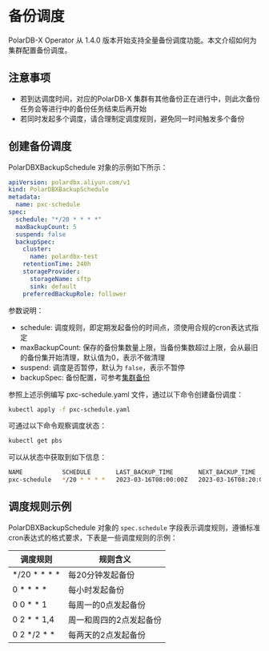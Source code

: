 备份调度
==========
PolarDB-X Operator 从 1.4.0 版本开始支持全量备份调度功能。本文介绍如何为集群配置备份调度。

## 注意事项

- 若到达调度时间，对应的PolarDB-X 集群有其他备份正在进行中，则此次备份任务会等进行中的备份任务结束后再开始
- 若同时发起多个调度，请合理制定调度规则，避免同一时间触发多个备份

## 创建备份调度

PolarDBXBackupSchedule 对象的示例如下所示：

```yaml
apiVersion: polardbx.aliyun.com/v1
kind: PolarDBXBackupSchedule
metadata:
  name: pxc-schedule
spec:
  schedule: "*/20 * * * *"
  maxBackupCount: 5
  suspend: false
  backupSpec:
    cluster:
      name: polardbx-test
    retentionTime: 240h
    storageProvider:
      storageName: sftp
      sink: default
    preferredBackupRole: follower
```

参数说明：
* schedule: 调度规则，即定期发起备份的时间点，须使用合规的cron表达式指定
* maxBackupCount: 保存的备份集数量上限，当备份集数超过上限，会从最旧的备份集开始清理，默认值为0，表示不做清理
* suspend: 调度是否暂停，默认为 `false`，表示不暂停
* backupSpec: 备份配置，可参考[集群备份](./2-cluster-backup.md)

参照上述示例编写 pxc-schedule.yaml 文件，通过以下命令创建备份调度：

```bash
kubectl apply -f pxc-schedule.yaml
```

可通过以下命令观察调度状态：

```bash
kubectl get pbs
```

可以从状态中获取到如下信息：

```bash
NAME           SCHEDULE       LAST_BACKUP_TIME       NEXT_BACKUP_TIME       LAST_BACKUP
pxc-schedule   */20 * * * *   2023-03-16T08:00:00Z   2023-03-16T08:20:00Z   polardbx-test-backup-202303160800
```

## 调度规则示例

PolarDBXBackupSchedule 对象的 `spec.schedule` 字段表示调度规则，遵循标准cron表达式的格式要求，下表是一些调度规则的示例：

| 调度规则 | 规则含义 |
| ----- | ------ |
| */20 * * * * | 每20分钟发起备份 |
| 0 * * * * | 每小时发起备份 |
| 0 0 * * 1 | 每周一的0点发起备份 |
| 0 2 * * 1,4 | 周一和周四的2点发起备份 |
| 0 2 */2 * * | 每两天的2点发起备份 |
